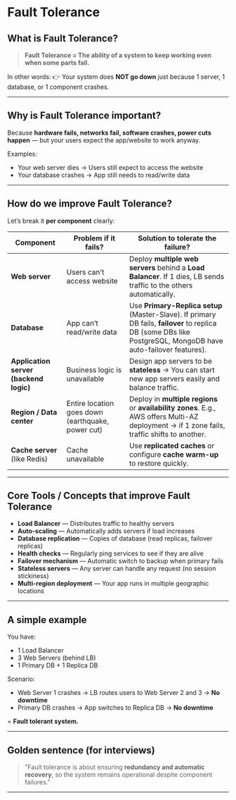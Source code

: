 # **Fault Tolerance**


## **What is Fault Tolerance?**

> **Fault Tolerance = The ability of a system to keep working even when some parts fail.**

In other words:
👉 Your system does **NOT go down** just because 1 server, 1 database, or 1 component crashes.

---

## **Why is Fault Tolerance important?**

Because **hardware fails, networks fail, software crashes, power cuts happen** — but your users expect the app/website to work anyway.

Examples:

* Your web server dies → Users still expect to access the website
* Your database crashes → App still needs to read/write data

---

## **How do we improve Fault Tolerance?**

Let’s break it **per component** clearly:

| **Component**                          | **Problem if it fails?**                          | **Solution to tolerate the failure?**                                                                                                                          |
| -------------------------------------- | ------------------------------------------------- | -------------------------------------------------------------------------------------------------------------------------------------------------------------- |
| **Web server**                         | Users can’t access website                        | Deploy **multiple web servers** behind a **Load Balancer**. If 1 dies, LB sends traffic to the others automatically.                                           |
| **Database**                           | App can’t read/write data                         | Use **Primary-Replica setup** (Master-Slave). If primary DB fails, **failover** to replica DB (some DBs like PostgreSQL, MongoDB have auto-failover features). |
| **Application server (backend logic)** | Business logic is unavailable                     | Design app servers to be **stateless** → You can start new app servers easily and balance traffic.                                                             |
| **Region / Data center**               | Entire location goes down (earthquake, power cut) | Deploy in **multiple regions** or **availability zones**. E.g., AWS offers Multi-AZ deployment → if 1 zone fails, traffic shifts to another.                   |
| **Cache server** (like Redis)          | Cache unavailable                                 | Use **replicated caches** or configure **cache warm-up** to restore quickly.                                                                                   |

---

## **Core Tools / Concepts that improve Fault Tolerance**

* **Load Balancer** — Distributes traffic to healthy servers
* **Auto-scaling** — Automatically adds servers if load increases
* **Database replication** — Copies of database (read replicas, failover replicas)
* **Health checks** — Regularly ping services to see if they are alive
* **Failover mechanism** — Automatic switch to backup when primary fails
* **Stateless servers** — Any server can handle any request (no session stickiness)
* **Multi-region deployment** — Your app runs in multiple geographic locations

---

## **A simple example**

You have:

* 1 Load Balancer
* 3 Web Servers (behind LB)
* 1 Primary DB + 1 Replica DB

Scenario:

* Web Server 1 crashes → LB routes users to Web Server 2 and 3 → **No downtime**
* Primary DB crashes → App switches to Replica DB → **No downtime**

\= **Fault tolerant system.**

---

## **Golden sentence (for interviews)**

> "Fault tolerance is about ensuring **redundancy and automatic recovery**, so the system remains operational despite component failures."

---
